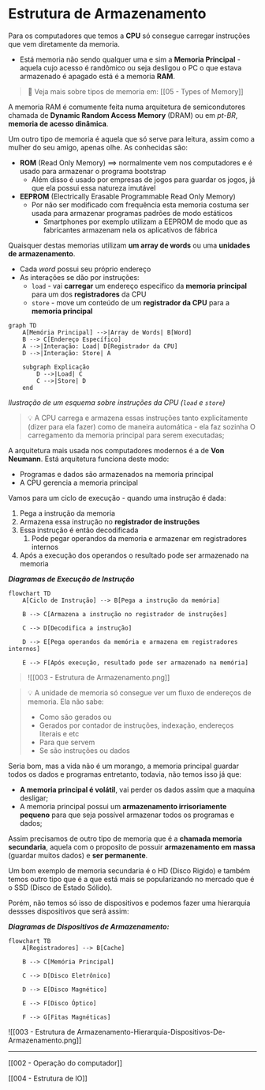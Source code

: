 # Estrutura de Armazenamento

Para os computadores que temos a **CPU** só consegue carregar instruções que vem diretamente da memoria.
- Está memoria não sendo qualquer uma e sim a **Memoria Principal** - aquela cujo acesso é randômico ou seja desligou o PC o que estava armazenado é apagado está é a memoria **RAM**.

> 🔗 Veja mais sobre tipos de memoria em: [[05 - Types of Memory]]

A memoria RAM é comumente feita numa arquitetura de semicondutores chamada de **Dynamic Random Access Memory** (DRAM) ou em *pt-BR*, **memoria de acesso dinâmica**.

Um outro tipo de memoria é aquela que só serve para leitura, assim como a mulher do seu amigo, apenas olhe. As conhecidas são: 
- **ROM** (Read Only Memory) ==> normalmente vem nos computadores e é usado para armazenar o programa bootstrap
	- Além disso é usado por empresas de jogos para guardar os jogos, já que ela possui essa natureza imutável
- **EEPROM** (Electrically Erasable Programmable Read Only Memory) 
	- Por não ser modificado com frequência esta memoria costuma ser usada para armazenar programas padrões de modo estáticos 
		- Smartphones por exemplo utilizam a EEPROM de modo que as fabricantes armazenam nela os aplicativos de fábrica

Quaisquer destas memorias utilizam **um array de words** ou uma **unidades de armazenamento**.
- Cada *word* possui seu próprio endereço 
- As interações se dão por instruções:
	- `load`  - vai **carregar** um endereço especifico da **memoria principal** para um dos **registradores** da CPU
	- `store` - move um conteúdo de um **registrador da CPU** para a **memoria principal**

```mermaid
graph TD
    A[Memória Principal] -->|Array de Words| B[Word]
    B --> C[Endereço Específico]
    A -->|Interação: Load| D[Registrador da CPU]
    D -->|Interação: Store| A

    subgraph Explicação
        D -->|Load| C
        C -->|Store| D
    end
```
*Ilustração de um esquema sobre instruções da CPU (`load` e  `store`)*

> 💡 A CPU carrega e armazena essas instruções tanto explicitamente (dizer para ela fazer) como de maneira automática - ela faz sozinha O carregamento da memoria principal para serem executadas;

A arquitetura mais usada nos computadores modernos é a de **Von Neumann**. Está arquitetura funciona deste modo:
- Programas e dados são armazenados na memoria principal
- A CPU gerencia a memoria principal

Vamos para um ciclo de execução - quando uma instrução é dada:
1. Pega a instrução da memoria 
2. Armazena essa instrução no **registrador de instruções**
3. Essa instrução é então decodificada
	1. Pode pegar operandos da memoria e armazenar em registradores internos
4. Após a execução dos operandos o resultado pode ser armazenado na memoria

***Diagramas de Execução de Instrução***
```mermaid
flowchart TD	
	A[Ciclo de Instrução] --> B[Pega a instrução da memória]
	
	B --> C[Armazena a instrução no registrador de instruções]
	
	C --> D[Decodifica a instrução]
	
	D --> E[Pega operandos da memória e armazena em registradores internos]
	
	E --> F[Após execução, resultado pode ser armazenado na memória]
```


> ![[003 - Estrutura de Armazenamento.png]]


> 💡 A unidade de memoria só consegue ver um fluxo de endereços de memoria. Ela não sabe: 
> - Como são gerados ou
>  - Gerados por contador de instruções, indexação, endereços literais e etc 
> - Para que servem
>  - Se são instruções ou dados

Seria bom, mas a vida não é um morango, a memoria principal guardar todos os dados  e programas entretanto, todavia, não temos isso já que:
- **A memoria principal é volátil**, vai perder os dados assim que a maquina desligar;
- A memoria principal possui um **armazenamento irrisoriamente pequeno** para que seja possível armazenar todos os programas e dados;

Assim precisamos de outro tipo de memoria que é a **chamada memoria secundaria**, aquela com o proposito de possuir **armazenamento em massa** (guardar muitos dados) e **ser permanente**. 

Um bom exemplo de memoria secundaria é o HD (Disco Rigido) e também temos outro tipo que é a que está mais se popularizando no mercado que é o SSD (Disco de Estado Sólido).

Porém, não temos só isso de dispositivos e podemos fazer uma hierarquia dessses dispositivos que será assim:

***Diagramas de Dispositivos de Armazenamento:***
```mermaid
flowchart TB
	A[Registradores] --> B[Cache]
	
	B --> C[Memória Principal]
	
	C --> D[Disco Eletrônico]
	
	D --> E[Disco Magnético]
	
	E --> F[Disco Óptico]
	
	F --> G[Fitas Magnéticas]
```


![[003 - Estrutura de Armazenamento-Hierarquia-Dispositivos-De-Armazenamento.png]]

---

[[002 - Operação do computador]]

[[004 - Estrutura de IO]]
